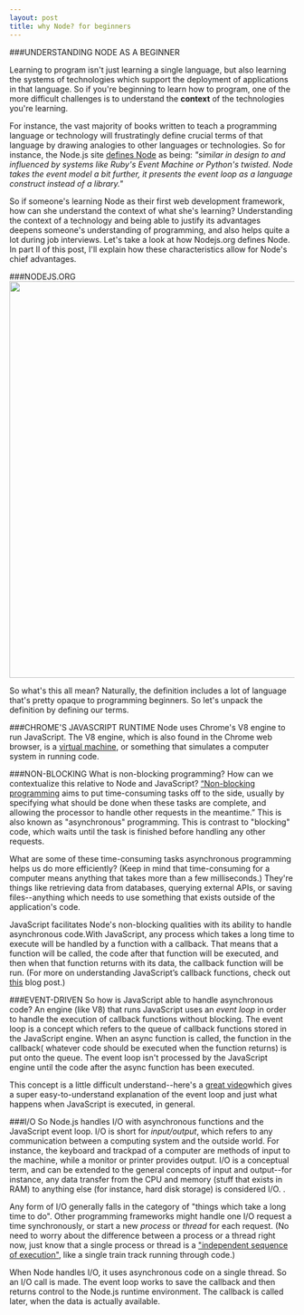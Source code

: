 ```yaml
---
layout: post
title: why Node? for beginners
---
```

###UNDERSTANDING NODE AS A BEGINNER

Learning to program isn't just learning a single language, but also learning the systems of technologies which support the deployment of applications in that language. So if you're beginning to learn how to program, one of the more difficult challenges is to understand the **context** of the technologies you're learning. 

For instance, the vast majority of books written to teach a programming language or technology will frustratingly define crucial terms of that language by drawing analogies to other languages or technologies. So for instance, the Node.js site [defines Node](http://nodejs.org/about/) as being:
 *"similar in design to and influenced by systems like Ruby's Event Machine or Python's twisted. Node takes the event model a bit further, it presents the event loop as a language construct instead of a library."*

So if someone's learning Node as their first web development framework, how can she understand the context of what she's learning? Understanding the context of a technology and being able to justify its advantages deepens someone's understanding of programming, and also helps quite a lot during job interviews. Let's take a look at how Nodejs.org defines Node. In part II of this post, I'll explain how these characteristics allow for Node's chief advantages. 

###NODEJS.ORG
<a href="http://nodejs.org/"><img src="{{ site.baseurl }}/images/aboutnode.png" style="width: 700px; display: block; margin: auto;"/></a>

So what's this all mean? Naturally, the definition includes a lot of language that's pretty opaque to programming beginners. So let's unpack the definition by defining our terms. 

###CHROME'S JAVASCRIPT RUNTIME
Node uses Chrome's V8 engine to run JavaScript. The V8 engine, which is also found in the Chrome web browser, is a [virtual machine](http://en.wikipedia.org/wiki/Virtual_machine), or something that simulates a computer system in running code. 

###NON-BLOCKING
What is non-blocking programming? How can we contextualize this relative to Node and JavaScript? [“Non-blocking programming](http://www.toptal.com/javascript/guide-to-full-stack-javascript-initjs) aims to put time-consuming tasks off to the side, usually by specifying what should be done when these tasks are complete, and allowing the processor to handle other requests in the meantime.” This is also known as "asynchronous" programming. This is contrast to "blocking" code, which waits until the task is finished before handling any other requests. 

What are some of these time-consuming tasks asynchronous programming helps us do more efficiently? (Keep in mind that time-consuming for a computer means anything that takes more than a few milliseconds.) They're things like retrieving data from databases, querying external APIs, or saving files--anything which needs to use something that exists outside of the application's code. 

JavaScript facilitates Node's non-blocking qualities with its ability to handle asynchronous code.With JavaScript, any process which takes a long time to execute will be handled by a function with a callback. That means that a function will be called, the code after that function will be executed, and then when that function returns with its data, the callback function will be run. (For more on understanding JavaScript’s callback functions, check out [this](http://javascriptissexy.com/understand-javascript-callback-functions-and-use-them/) blog post.) 

###EVENT-DRIVEN
So how is JavaScript able to handle asynchronous code? An engine (like V8) that runs JavaScript uses an *event loop* in order to handle the execution of callback functions without blocking. The event loop is a concept which refers to the queue of callback functions stored in the JavaScript engine. When an async function is called, the function in the callback( whatever code should be executed when the function returns) is put onto the queue. The event loop isn't processed by the JavaScript engine until the code after the async function has been executed. 

This concept is a little difficult understand--here's a [great video](http://vimeo.com/96425312?utm_source=nodeweekly&utm_medium=email)which gives a super easy-to-understand explanation of the event loop and just what happens when JavaScript is executed, in general.

###I/O
So Node.js handles I/O with asynchronous functions and the JavaScript event loop. I/O is short for *input/output*, which refers to any communication between a computing system and the outside world. For instance, the keyboard and trackpad of a computer are methods of input to the machine, while a monitor or printer provides output. I/O is a conceptual term, and can be extended to the general concepts of input and output--for instance, any data transfer from the CPU and memory (stuff that exists in RAM) to anything else (for instance, hard disk storage) is considered I/O. . 

Any form of I/O generally falls in the category of "things which take a long time to do". Other programming frameworks might handle one I/O request a time synchronously, or start a new *process* or *thread* for each request. (No need to worry about the difference between a process or a thread right now, just know that a single process or thread is a ["independent sequence of execution"](http://stackoverflow.com/questions/200469/what-is-the-difference-between-a-process-and-a-thread), like a single train track running through code.)

When Node handles I/O, it uses asynchronous code on a single thread. So an I/O call is made. The event loop works to save the callback and then returns control to the Node.js runtime environment. The callback is called later, when the data is actually available. 